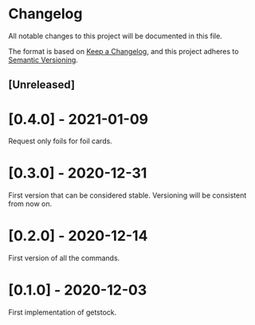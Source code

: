 # Changelog
All notable changes to this project will be documented in this file.

The format is based on [Keep a Changelog](https://keepachangelog.com/en/1.0.0/),
and this project adheres to [Semantic Versioning](https://semver.org/spec/v2.0.0.html).

## [Unreleased]

# [0.4.0] - 2021-01-09
Request only foils for foil cards.

# [0.3.0] - 2020-12-31
First version that can be considered stable. Versioning will be consistent from now on.

# [0.2.0] - 2020-12-14
First version of all the commands.

# [0.1.0] - 2020-12-03
First implementation of getstock.
